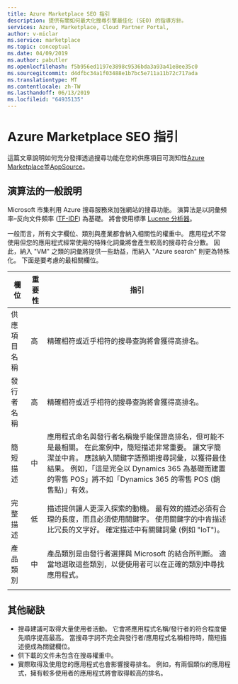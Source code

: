 ```yaml
---
title: Azure Marketplace SEO 指引
description: 提供有關如何最大化搜尋引擎最佳化 (SEO) 的指導方針。
services: Azure, Marketplace, Cloud Partner Portal,
author: v-miclar
ms.service: marketplace
ms.topic: conceptual
ms.date: 04/09/2019
ms.author: pabutler
ms.openlocfilehash: f5b956ed1197e3898c9536bda3a93a41e8ee35c0
ms.sourcegitcommit: d4dfbc34a1f03488e1b7bc5e711a11b72c717ada
ms.translationtype: MT
ms.contentlocale: zh-TW
ms.lasthandoff: 06/13/2019
ms.locfileid: "64935135"
---
```

# <a name="azure-marketplace-seo-guidance"></a>Azure Marketplace SEO 指引

這篇文章說明如何充分發揮透過搜尋功能在您的供應項目可測知性[Azure Marketplace](https://azuremarketplace.microsoft.com)並[AppSource](https://appsource.microsoft.com)。 


## <a name="general-explanation-of-algorithm"></a>演算法的一般說明

Microsoft 市集利用 Azure 搜尋服務來加強網站的搜尋功能。 演算法是以詞彙頻率–反向文件頻率 ([TF-IDF](https://en.wikipedia.org/wiki/Tf–idf)) 為基礎。 將會使用標準 [Lucene 分析器](https://lucene.apache.org/core/)。

一般而言，所有文字欄位、類別與產業都會納入相關性的權重中。 應用程式不常使用但您的應用程式經常使用的特殊化詞彙將會產生較高的搜尋符合分數。 因此，納入 "VM" 之類的詞彙將提供一些助益，而納入 "Azure search" 則更為特殊化。
下面是要考慮的最相關欄位。

 
|  欄位                   | 重要性 | 指引                                                                                            |
|  --------------------    | ----------                   | ---------------                                                                   |
| 供應項目名稱               |  高      | 精確相符或近乎相符的搜尋查詢將會獲得高排名。                       |
| 發行者名稱           |  高      | 精確相符或近乎相符的搜尋查詢將會獲得高排名。                       |
| 簡短描述        |  中    | 應用程式命名與發行者名稱幾乎能保證高排名，但可能不是最相關。 在此案例中，簡短描述非常重要。 讓文字簡潔並中肯。 應該納入關鍵字語預期搜尋詞彙，以獲得最佳結果。  例如，「這是完全以 Dynamics 365 為基礎而建置的零售 POS」將不如「Dynamics 365 的零售 POS (銷售點)」有效。  | 
| 完整描述         |  低       | 描述提供讓人更深入探索的動機。 最有效的描述必須有合理的長度，而且必須使用關鍵字。  使用關鍵字的中肯描述比冗長的文字好。 確定描述中有關鍵詞彙 (例如 "IoT")。  |
| 產品類別       | 中     |  產品類別是由發行者選擇與 Microsoft 的結合所判斷。 適當地選取這些類別，以便使用者可以在正確的類別中尋找應用程式。 |
|  |  |  |


## <a name="other-tips"></a>其他祕訣

-   搜尋建議可取得大量使用者活動。 它會將應用程式名稱/發行者的符合程度優先順序提高最高。 當搜尋字詞不完全與發行者/應用程式名稱相符時，簡短描述便成為關鍵欄位。
-   供下載的文件未包含在搜尋權重中。
-   實際取得及使用您的應用程式也會影響搜尋排名。 例如，有兩個類似的應用程式，擁有較多使用者的應用程式將會取得較高的排名。
